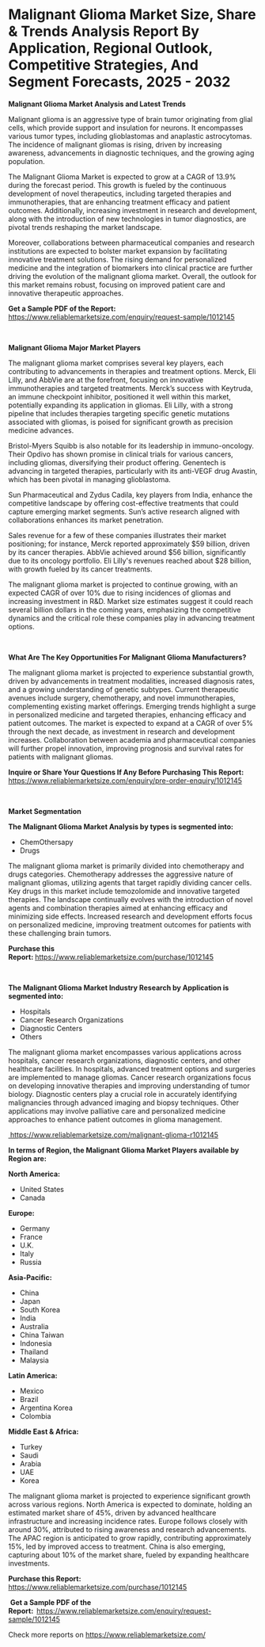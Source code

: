 <p><h1>Malignant Glioma Market Size, Share & Trends Analysis Report By Application, Regional Outlook, Competitive Strategies, And Segment Forecasts, 2025 - 2032</h1></p><p><strong>Malignant Glioma Market Analysis and Latest Trends</strong></p>
<p><p>Malignant glioma is an aggressive type of brain tumor originating from glial cells, which provide support and insulation for neurons. It encompasses various tumor types, including glioblastomas and anaplastic astrocytomas. The incidence of malignant gliomas is rising, driven by increasing awareness, advancements in diagnostic techniques, and the growing aging population. </p><p>The Malignant Glioma Market is expected to grow at a CAGR of 13.9% during the forecast period. This growth is fueled by the continuous development of novel therapeutics, including targeted therapies and immunotherapies, that are enhancing treatment efficacy and patient outcomes. Additionally, increasing investment in research and development, along with the introduction of new technologies in tumor diagnostics, are pivotal trends reshaping the market landscape. </p><p>Moreover, collaborations between pharmaceutical companies and research institutions are expected to bolster market expansion by facilitating innovative treatment solutions. The rising demand for personalized medicine and the integration of biomarkers into clinical practice are further driving the evolution of the malignant glioma market. Overall, the outlook for this market remains robust, focusing on improved patient care and innovative therapeutic approaches.</p></p>
<p><strong>Get a Sample PDF of the Report:&nbsp;</strong> <a href="https://www.reliablemarketsize.com/enquiry/request-sample/1012145?utm_campaign=3193&utm_medium=2&utm_source=Github&utm_content=ia&utm_term=05032025&utm_id=malignant-glioma">https://www.reliablemarketsize.com/enquiry/request-sample/1012145</a></p>
<p>&nbsp;</p>
<p><strong>Malignant Glioma Major Market Players</strong></p>
<p><p>The malignant glioma market comprises several key players, each contributing to advancements in therapies and treatment options. Merck, Eli Lilly, and AbbVie are at the forefront, focusing on innovative immunotherapies and targeted treatments. Merck’s success with Keytruda, an immune checkpoint inhibitor, positioned it well within this market, potentially expanding its application in gliomas. Eli Lilly, with a strong pipeline that includes therapies targeting specific genetic mutations associated with gliomas, is poised for significant growth as precision medicine advances.</p><p>Bristol-Myers Squibb is also notable for its leadership in immuno-oncology. Their Opdivo has shown promise in clinical trials for various cancers, including gliomas, diversifying their product offering. Genentech is advancing in targeted therapies, particularly with its anti-VEGF drug Avastin, which has been pivotal in managing glioblastoma.</p><p>Sun Pharmaceutical and Zydus Cadila, key players from India, enhance the competitive landscape by offering cost-effective treatments that could capture emerging market segments. Sun’s active research aligned with collaborations enhances its market penetration.</p><p>Sales revenue for a few of these companies illustrates their market positioning; for instance, Merck reported approximately $59 billion, driven by its cancer therapies. AbbVie achieved around $56 billion, significantly due to its oncology portfolio. Eli Lilly's revenues reached about $28 billion, with growth fueled by its cancer treatments.</p><p>The malignant glioma market is projected to continue growing, with an expected CAGR of over 10% due to rising incidences of gliomas and increasing investment in R&D. Market size estimates suggest it could reach several billion dollars in the coming years, emphasizing the competitive dynamics and the critical role these companies play in advancing treatment options.</p></p>
<p>&nbsp;</p>
<p><strong>What Are The Key Opportunities For Malignant Glioma Manufacturers?</strong></p>
<p><p>The malignant glioma market is projected to experience substantial growth, driven by advancements in treatment modalities, increased diagnosis rates, and a growing understanding of genetic subtypes. Current therapeutic avenues include surgery, chemotherapy, and novel immunotherapies, complementing existing market offerings. Emerging trends highlight a surge in personalized medicine and targeted therapies, enhancing efficacy and patient outcomes. The market is expected to expand at a CAGR of over 5% through the next decade, as investment in research and development increases. Collaboration between academia and pharmaceutical companies will further propel innovation, improving prognosis and survival rates for patients with malignant gliomas.</p></p>
<p><strong>Inquire or Share Your Questions If Any Before Purchasing This Report:</strong> <a href="https://www.reliablemarketsize.com/enquiry/pre-order-enquiry/1012145?utm_campaign=3193&utm_medium=2&utm_source=Github&utm_content=ia&utm_term=05032025&utm_id=malignant-glioma">https://www.reliablemarketsize.com/enquiry/pre-order-enquiry/1012145</a></p>
<p>&nbsp;</p>
<p><strong>Market Segmentation</strong></p>
<p><strong>The Malignant Glioma Market Analysis by types is segmented into:</strong></p>
<p><ul><li>ChemOthersapy</li><li>Drugs</li></ul></p>
<p><p>The malignant glioma market is primarily divided into chemotherapy and drugs categories. Chemotherapy addresses the aggressive nature of malignant gliomas, utilizing agents that target rapidly dividing cancer cells. Key drugs in this market include temozolomide and innovative targeted therapies. The landscape continually evolves with the introduction of novel agents and combination therapies aimed at enhancing efficacy and minimizing side effects. Increased research and development efforts focus on personalized medicine, improving treatment outcomes for patients with these challenging brain tumors.</p></p>
<p><strong>Purchase this Report:&nbsp;</strong><a href="https://www.reliablemarketsize.com/purchase/1012145?utm_campaign=3193&utm_medium=2&utm_source=Github&utm_content=ia&utm_term=05032025&utm_id=malignant-glioma">https://www.reliablemarketsize.com/purchase/1012145</a></p>
<p>&nbsp;</p>
<p><strong>The Malignant Glioma Market Industry Research by Application is segmented into:</strong></p>
<p><ul><li>Hospitals</li><li>Cancer Research Organizations</li><li>Diagnostic Centers</li><li>Others</li></ul></p>
<p><p>The malignant glioma market encompasses various applications across hospitals, cancer research organizations, diagnostic centers, and other healthcare facilities. In hospitals, advanced treatment options and surgeries are implemented to manage gliomas. Cancer research organizations focus on developing innovative therapies and improving understanding of tumor biology. Diagnostic centers play a crucial role in accurately identifying malignancies through advanced imaging and biopsy techniques. Other applications may involve palliative care and personalized medicine approaches to enhance patient outcomes in glioma management.</p></p>
<p><a href="https://www.reliablemarketsize.com/malignant-glioma-r1012145?utm_campaign=3193&utm_medium=2&utm_source=Github&utm_content=ia&utm_term=05032025&utm_id=malignant-glioma">&nbsp;https://www.reliablemarketsize.com/malignant-glioma-r1012145</a></p>
<p><strong>In terms of Region, the Malignant Glioma Market Players available by Region are:</strong></p>
<p>
    <p> <strong> North America: </strong>
        <ul>
            <li>United States</li>
            <li>Canada</li>
        </ul>
        </p> 
    <p> <strong> Europe: </strong>
        <ul>
            <li>Germany</li>
            <li>France</li>
            <li>U.K.</li>
            <li>Italy</li>
            <li>Russia</li>
        </ul>
        </p> 
    <p> <strong> Asia-Pacific: </strong>
        <ul>
            <li>China</li>
            <li>Japan</li>
            <li>South Korea</li>
            <li>India</li>
            <li>Australia</li>
            <li>China Taiwan</li>
            <li>Indonesia</li>
            <li>Thailand</li>
            <li>Malaysia</li>
        </ul>
        </p> 
    <p> <strong> Latin America: </strong>
        <ul>
            <li>Mexico</li>
            <li>Brazil</li>
            <li>Argentina Korea</li>
            <li>Colombia</li>
        </ul>
        </p> 
    <p> <strong> Middle East & Africa: </strong>
        <ul>
            <li>Turkey</li>
            <li>Saudi</li>
            <li>Arabia</li>
            <li>UAE</li>
            <li>Korea</li>
        </ul>
    </p>
    </p>
<p><p>The malignant glioma market is projected to experience significant growth across various regions. North America is expected to dominate, holding an estimated market share of 45%, driven by advanced healthcare infrastructure and increasing incidence rates. Europe follows closely with around 30%, attributed to rising awareness and research advancements. The APAC region is anticipated to grow rapidly, contributing approximately 15%, led by improved access to treatment. China is also emerging, capturing about 10% of the market share, fueled by expanding healthcare investments.</p></p>
<p><strong>Purchase this Report: </strong><a href="https://www.reliablemarketsize.com/purchase/1012145?utm_campaign=3193&utm_medium=2&utm_source=Github&utm_content=ia&utm_term=05032025&utm_id=malignant-glioma">https://www.reliablemarketsize.com/purchase/1012145</a></p>
<p>&nbsp;<strong>Get a Sample PDF of the Report:&nbsp;&nbsp;</strong><a href="https://www.reliablemarketsize.com/enquiry/request-sample/1012145?utm_campaign=3193&utm_medium=2&utm_source=Github&utm_content=ia&utm_term=05032025&utm_id=malignant-glioma">https://www.reliablemarketsize.com/enquiry/request-sample/1012145</a></p>
<p><strong></strong></p>
<p>Check more reports on <a href="https://www.reliablemarketsize.com/?utm_campaign=3193&utm_medium=2&utm_source=Github&utm_content=ia&utm_term=05032025&utm_id=malignant-glioma">https://www.reliablemarketsize.com/</a></p>